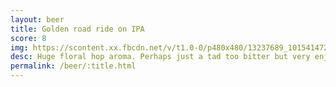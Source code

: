 ```yaml
---
layout: beer
title: Golden road ride on IPA
score: 8
img: https://scontent.xx.fbcdn.net/v/t1.0-0/p480x480/13237689_10154147274093745_5794071140903192166_n.jpg?oh=4197cc62c18bba57a71df4cf339ab190&oe=586BEFB7
desc: Huge floral hop aroma. Perhaps just a tad too bitter but very enjoyable
permalink: /beer/:title.html
---
```

